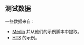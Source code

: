 ## 测试数据

一些数据来自：

- [Merlin](https://github.com/CSTR-Edinburgh/merlin) 并从他们的示例脚本中提取。
- [HTS](hts.sp.nitech.ac.jp) 的示例。
